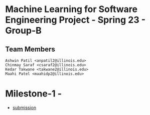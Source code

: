 # Machine Learning for Software Engineering Project - Spring 23 - Group-B

## Team Members
```
Ashwin Patil <anpatil2@illinois.edu>
Chinmay Saraf <csaraf2@illinois.edu>
Kedar Takwane <takwane2@illinois.edu>
Maahi Patel <maahidp2@illinois.edu>
```
# Milestone-1 - 
 - [submission](https://github.com/theashwin/ml4se/tree/main/milestone-1)
